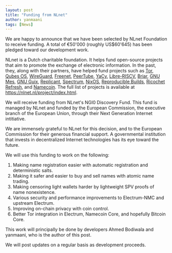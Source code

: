 ```yaml
---
layout: post
title: "Funding from NLnet"
author: yanmaani
tags: [News]
---
```


We are happy to announce that we have been selected by NLnet Foundation to receive funding. A total of €50'000 (roughly US$60'645) has been pledged toward our development work.

NLnet is a Dutch charitable foundation. It helps fund open-source projects that aim to promote the exchange of electronic information. In the past, they, along with their partners, have helped fund projects such as [Tor](https://nlnet.nl/project/tor-hidden/), [Qubes OS](https://nlnet.nl/project/qubes), [WireGuard](https://nlnet.nl/project/wireguard), [Freenet](https://nlnet.nl/project/Freenet-Routing), [PeerTube](https://nlnet.nl/project/PeerTube), [YaCy](https://nlnet.nl/project/YacyGrid), [Libre-RISCV](https://nlnet.nl/project/Libre-RISCV), [Briar](https://nlnet.nl/project/Briar), [GNU Mes](https://nlnet.nl/project/GNUMes), [GNU Guix](https://nlnet.nl/project/GUIX), [Replicant](https://nlnet.nl/project/ReplicantUpdate), [Spectrum](https://nlnet.nl/project/Spectrum), [NixOS](https://nlnet.nl/project/mobile-nixos), [Reproducible Builds](https://nlnet.nl/project/reproduciblebuilds), [Ricochet Refresh](https://nlnet.nl/project/Rico), and [Namecoin](https://nlnet.nl/project/namecoin). The full list of projects is available at <https://nlnet.nl/project/index.html>.

We will receive funding from NLnet's NGI0 Discovery Fund. This fund is managed by NLnet and funded by the European Commission, the executive branch of the European Union, through their Next Generation Internet intitiative.

We are immensely grateful to NLnet for this decision, and to the European Commission for their generous financial support. A governmental institution that invests in decentralized Internet technologies has its eye toward the future.

We will use this funding to work on the following:
1. Making name registration easier with automatic registration and deterministic salts.
2. Making it safer and easier to buy and sell names with atomic name trading.
3. Making censoring light wallets harder by lightweight SPV proofs of name nonexistence.
4. Various security and performance improvements to Electrum-NMC and upstream Electrum.
5. Improving on-chain privacy with coin control.
6. Better Tor integration in Electrum, Namecoin Core, and hopefully Bitcoin Core.

This work will principally be done by developers Ahmed Bodiwala and yanmaani, who is the author of this post.

We will post updates on a regular basis as development proceeds.
